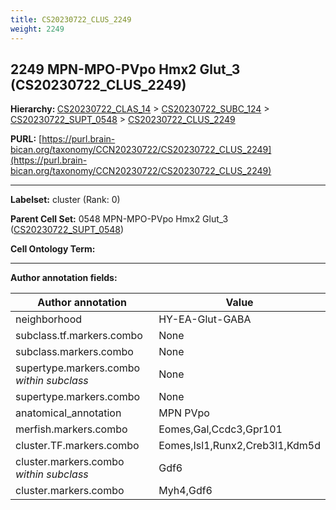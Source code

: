 ```yaml
---
title: CS20230722_CLUS_2249
weight: 2249
---
```

## 2249 MPN-MPO-PVpo Hmx2 Glut_3 (CS20230722_CLUS_2249)
<b>Hierarchy: </b>
[CS20230722_CLAS_14](../CS20230722_CLAS_14) >
[CS20230722_SUBC_124](../CS20230722_SUBC_124) >
[CS20230722_SUPT_0548](../CS20230722_SUPT_0548) >
[CS20230722_CLUS_2249](../CS20230722_CLUS_2249)

**PURL:** [https://purl.brain-bican.org/taxonomy/CCN20230722/CS20230722_CLUS_2249](https://purl.brain-bican.org/taxonomy/CCN20230722/CS20230722_CLUS_2249)

---


**Labelset:** cluster (Rank: 0)

**Parent Cell Set:** 0548 MPN-MPO-PVpo Hmx2 Glut_3 ([CS20230722_SUPT_0548](../CS20230722_SUPT_0548))



**Cell Ontology Term:** 

[MARKER GENES.]: #


---

[TRANSFERRED ANNOTATIONS.]: #


[AUTHOR ANNOTATION FIELDS.]: #


**Author annotation fields:**

| Author annotation | Value |
|-------------------|-------|
|neighborhood|HY-EA-Glut-GABA|
|subclass.tf.markers.combo|None|
|subclass.markers.combo|None|
|supertype.markers.combo _within subclass_|None|
|supertype.markers.combo|None|
|anatomical_annotation|MPN PVpo|
|merfish.markers.combo|Eomes,Gal,Ccdc3,Gpr101|
|cluster.TF.markers.combo|Eomes,Isl1,Runx2,Creb3l1,Kdm5d|
|cluster.markers.combo _within subclass_|Gdf6|
|cluster.markers.combo|Myh4,Gdf6|
